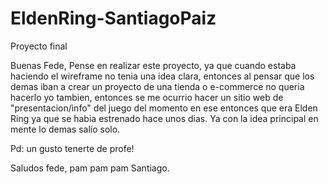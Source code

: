 # EldenRing-SantiagoPaiz
Proyecto final

Buenas Fede,
  Pense en realizar este proyecto, ya que cuando estaba haciendo el wireframe no tenia una idea clara, entonces al pensar que los demas iban a crear un proyecto
  de una tienda o e-commerce no queria hacerlo yo tambien, entonces se me ocurrio hacer un sitio web de "presentacion/info" del juego del momento en ese entonces que era
  Elden Ring ya que se habia estrenado hace unos dias.
  Ya con la idea principal en mente lo demas salío solo.
  
  Pd: un gusto tenerte de profe!
  
  Saludos fede, pam pam pam
  Santiago.
